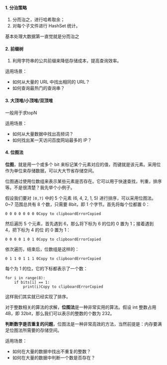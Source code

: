 #### 1. 分治策略

1. 分而治之，进行哈希取余；
2. 对每个子文件进行 HashSet 统计。

基本处理大数据第一直觉就是分而治之



#### 2. 前缀树

1. 利用字符串的公共前缀来降低存储成本，提高查询效率。

适用场景：

- 如何从大量的 URL 中找出相同的 URL？
- 如何查询最热门的查询串？



#### 3. 大顶堆/小顶堆/双顶堆

一般用于求topN

适用场景：

- 如何从大量数据中找出高频词？
- 如何找出某一天访问百度网站最多的 IP？



#### 4. 位图法

**位图**，就是用一个或多个 bit 来标记某个元素对应的值，而键就是该元素。采用位作为单位来存储数据，可以大大节省存储空间。

位图通过使用位数组来表示某些元素是否存在。它可以用于快速查找，判重，排序等。不是很清楚？我先举个小例子。

假设我们要对 `[0,7]` 中的 5 个元素 (6, 4, 2, 1, 5) 进行排序，可以采用位图法。0~7 范围总共有 8 个数，只需要 8bit，即 1 个字节。首先将每个位都置 0：

```
0 0 0 0 0 0 0 0Copy to clipboardErrorCopied
```

然后遍历 5 个元素，首先遇到 6，那么将下标为 6 的位的 0 置为 1；接着遇到 4，把下标为 4 的位 的 0 置为 1：

```
0 0 0 0 1 0 1 0Copy to clipboardErrorCopied
```

依次遍历，结束后，位数组是这样的：

```
0 1 1 0 1 1 1 0Copy to clipboardErrorCopied
```

每个为 1 的位，它的下标都表示了一个数：

```
for i in range(8):
    if bits[i] == 1:
        print(i)Copy to clipboardErrorCopied
```

这样我们其实就已经实现了排序。

对于整数相关的算法的求解，**位图法**是一种非常实用的算法。假设 int 整数占用 4B，即 32bit，那么我们可以表示的整数的个数为 232。

**判断数字是否重复的问题**，位图法是一种非常高效的方法，当然前提是：内存要满足位图法所需要的存储空间。



适用场景：

- 如何在大量的数据中找出不重复的整数？
- 如何在大量的数据中判断一个数是否存在？